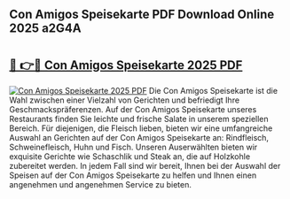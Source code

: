 ## Con Amigos Speisekarte PDF Download Online 2025 a2G4A

# <h2><a href="http://gcbdhy.nevu.top/?p=Con+Amigos+Speisekarte">🔗 👉🔴 Con Amigos Speisekarte 2025 PDF</a></h2>

[![Con Amigos Speisekarte 2025 PDF](https://i.imgur.com/dBaPXMq.png)](http://gcbdhy.nevu.top/?p=Con+Amigos+Speisekarte)
Die Con Amigos Speisekarte ist die Wahl zwischen einer Vielzahl von Gerichten und befriedigt Ihre Geschmackspräferenzen. Auf der Con Amigos Speisekarte unseres Restaurants finden Sie leichte und frische Salate in unserem speziellen Bereich. Für diejenigen, die Fleisch lieben, bieten wir eine umfangreiche Auswahl an Gerichten auf der Con Amigos Speisekarte an: Rindfleisch, Schweinefleisch, Huhn und Fisch. Unseren Auserwählten bieten wir exquisite Gerichte wie Schaschlik und Steak an, die auf Holzkohle zubereitet werden. In jedem Fall sind wir bereit, Ihnen bei der Auswahl der Speisen auf der Con Amigos Speisekarte zu helfen und Ihnen einen angenehmen und angenehmen Service zu bieten.
